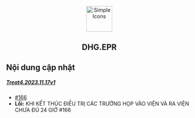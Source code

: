 <div align="center">
<img src="https://raw.githubusercontent.com/dh-hos/dhg.hosptaltreatment/main/DH2.ico" alt="Simple Icons" width=70>
<h2>DHG.EPR</h2>
</div>

## Nội dung cập nhật
##### [Treat4.2023.11.17v1](https://gofile.me/78TQg/dvkHO74sx)
- [#166](https://github.com/dh-hos/dhg.hosptaltreatment/issues/166)
- <b>Lỗi:</b> KHI KẾT THÚC ĐIỀU TRỊ CÁC TRƯỜNG HỌP VÀO VIỆN VÀ RA VIỆN CHƯA ĐỦ 24 GIỜ #166

